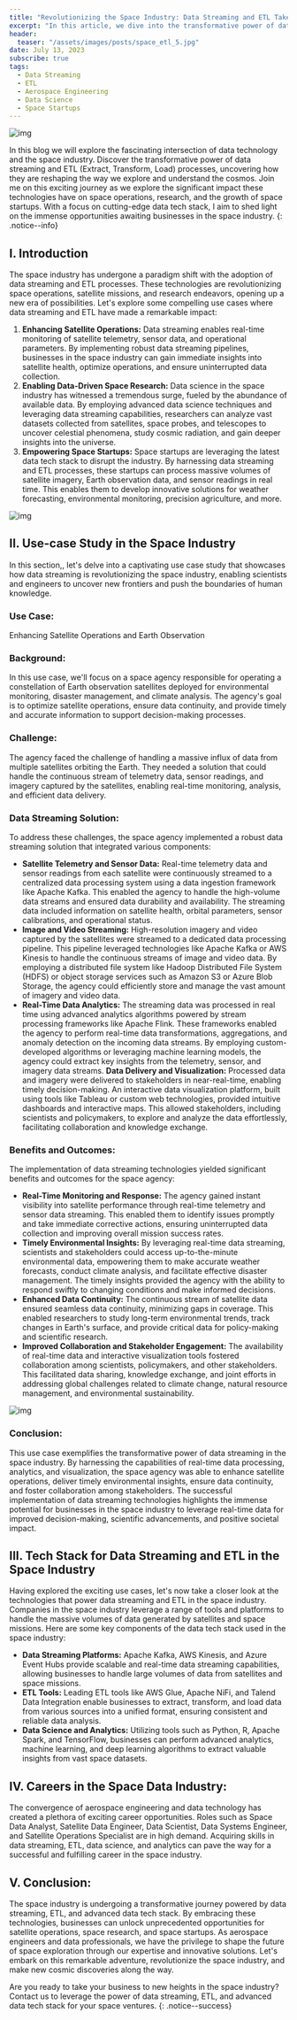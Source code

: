```yaml
---
title: "Revolutionizing the Space Industry: Data Streaming and ETL Take Center Stage"
excerpt: "In this article, we dive into the transformative power of data streaming and ETL (Extract, Transform, Load) processes, uncovering how they are reshaping the way we explore and understand the cosmos."
header:
  teaser: "/assets/images/posts/space_etl_5.jpg"
date: July 13, 2023
subscribe: true
tags:
  - Data Streaming
  - ETL
  - Aerospace Engineering
  - Data Science
  - Space Startups
---
```


![img](../assets/images/posts/space_etl_4.jpg)

In this blog we will explore the fascinating intersection of data technology and the space industry. Discover the transformative power of data streaming and ETL (Extract, Transform, Load) processes, uncovering how they are reshaping the way we explore and understand the cosmos. Join me on this exciting journey as we explore the significant impact these technologies have on space operations, research, and the growth of space startups. With a focus on cutting-edge data tech stack, I aim to shed light on the immense opportunities awaiting businesses in the space industry.
{: .notice--info}

## I. Introduction

The space industry has undergone a paradigm shift with the adoption of data streaming and ETL processes. These technologies are revolutionizing space operations, satellite missions, and research endeavors, opening up a new era of possibilities. Let's explore some compelling use cases where data streaming and ETL have made a remarkable impact:

1. **Enhancing Satellite Operations:** Data streaming enables real-time monitoring of satellite telemetry, sensor data, and operational parameters. By implementing robust data streaming pipelines, businesses in the space industry can gain immediate insights into satellite health, optimize operations, and ensure uninterrupted data collection.
2. **Enabling Data-Driven Space Research:** Data science in the space industry has witnessed a tremendous surge, fueled by the abundance of available data. By employing advanced data science techniques and leveraging data streaming capabilities, researchers can analyze vast datasets collected from satellites, space probes, and telescopes to uncover celestial phenomena, study cosmic radiation, and gain deeper insights into the universe.
3. **Empowering Space Startups:** Space startups are leveraging the latest data tech stack to disrupt the industry. By harnessing data streaming and ETL processes, these startups can process massive volumes of satellite imagery, Earth observation data, and sensor readings in real time. This enables them to develop innovative solutions for weather forecasting, environmental monitoring, precision agriculture, and more.

![img](../assets/images/posts/space_etl_6.jpg)

## II. Use-case Study in the Space Industry

In this section,, let's delve into a captivating use case study that showcases how data streaming is revolutionizing the space industry, enabling scientists and engineers to uncover new frontiers and push the boundaries of human knowledge.

### Use Case:

Enhancing Satellite Operations and Earth Observation

### Background:

In this use case, we'll focus on a space agency responsible for operating a constellation of Earth observation satellites deployed for environmental monitoring, disaster management, and climate analysis. The agency's goal is to optimize satellite operations, ensure data continuity, and provide timely and accurate information to support decision-making processes.

### Challenge:

The agency faced the challenge of handling a massive influx of data from multiple satellites orbiting the Earth. They needed a solution that could handle the continuous stream of telemetry data, sensor readings, and imagery captured by the satellites, enabling real-time monitoring, analysis, and efficient data delivery.

### Data Streaming Solution:

To address these challenges, the space agency implemented a robust data streaming solution that integrated various components:

- **Satellite Telemetry and Sensor Data:** Real-time telemetry data and sensor readings from each satellite were continuously streamed to a centralized data processing system using a data ingestion framework like Apache Kafka. This enabled the agency to handle the high-volume data streams and ensured data durability and availability. The streaming data included information on satellite health, orbital parameters, sensor calibrations, and operational status.
- **Image and Video Streaming:** High-resolution imagery and video captured by the satellites were streamed to a dedicated data processing pipeline.  This pipeline leveraged technologies like Apache Kafka or AWS Kinesis to handle the continuous streams of image and video data. By employing a distributed file system like Hadoop Distributed File System (HDFS) or object storage services such as Amazon S3 or Azure Blob Storage, the agency could efficiently store and manage the vast amount of imagery and video data.
- **Real-Time Data Analytics:** The streaming data was processed in real time using advanced analytics algorithms powered by stream processing frameworks like Apache Flink. These frameworks enabled the agency to perform real-time data transformations, aggregations, and anomaly detection on the incoming data streams. By employing custom-developed algorithms or leveraging machine learning models, the agency could extract key insights from the telemetry, sensor, and imagery data streams.
**Data Delivery and Visualization:** Processed data and imagery were delivered to stakeholders in near-real-time, enabling timely decision-making. An interactive data visualization platform, built using tools like Tableau or custom web technologies, provided intuitive dashboards and interactive maps. This allowed stakeholders, including scientists and policymakers, to explore and analyze the data effortlessly, facilitating collaboration and knowledge exchange.

### Benefits and Outcomes:

The implementation of data streaming technologies yielded significant benefits and outcomes for the space agency:

- **Real-Time Monitoring and Response:** The agency gained instant visibility into satellite performance through real-time telemetry and sensor data streaming. This enabled them to identify issues promptly and take immediate corrective actions, ensuring uninterrupted data collection and improving overall mission success rates. 
- **Timely Environmental Insights:** By leveraging real-time data streaming, scientists and stakeholders could access up-to-the-minute environmental data, empowering them to make accurate weather forecasts, conduct climate analysis, and facilitate effective disaster management. The timely insights provided the agency with the ability to respond swiftly to changing conditions and make informed decisions. 
- **Enhanced Data Continuity:** The continuous stream of satellite data ensured seamless data continuity, minimizing gaps in coverage. This enabled researchers to study long-term environmental trends, track changes in Earth's surface, and provide critical data for policy-making and scientific research.
- **Improved Collaboration and Stakeholder Engagement:** The availability of real-time data and interactive visualization tools fostered collaboration among scientists, policymakers, and other stakeholders. This facilitated data sharing, knowledge exchange, and joint efforts in addressing global challenges related to climate change, natural resource management, and environmental sustainability.

![img](../assets/images/posts/space_etl_3.jpg)

### Conclusion:

This use case exemplifies the transformative power of data streaming in the space industry. By harnessing the capabilities of real-time data processing, analytics, and visualization, the space agency was able to enhance satellite operations, deliver timely environmental insights, ensure data continuity, and foster collaboration among stakeholders. The successful implementation of data streaming technologies highlights the immense potential for businesses in the space industry to leverage real-time data for improved decision-making, scientific advancements, and positive societal impact.

## III. Tech Stack for Data Streaming and ETL in the Space Industry
Having explored the exciting use cases, let's now take a closer look at the technologies that power data streaming and ETL in the space industry. Companies in the space industry leverage a range of tools and platforms to handle the massive volumes of data generated by satellites and space missions. Here are some key components of the data tech stack used in the space industry:

- **Data Streaming Platforms:** Apache Kafka, AWS Kinesis, and Azure Event Hubs provide scalable and real-time data streaming capabilities, allowing businesses to handle large volumes of data from satellites and space missions.
- **ETL Tools:** Leading ETL tools like AWS Glue, Apache NiFi, and Talend Data Integration enable businesses to extract, transform, and load data from various sources into a unified format, ensuring consistent and reliable data analysis.
- **Data Science and Analytics:** Utilizing tools such as Python, R, Apache Spark, and TensorFlow, businesses can perform advanced analytics, machine learning, and deep learning algorithms to extract valuable insights from vast space datasets.

## IV. Careers in the Space Data Industry:

The convergence of aerospace engineering and data technology has created a plethora of exciting career opportunities. Roles such as Space Data Analyst, Satellite Data Engineer, Data Scientist, Data Systems Engineer, and Satellite Operations Specialist are in high demand. Acquiring skills in data streaming, ETL, data science, and analytics can pave the way for a successful and fulfilling career in the space industry.

## V. Conclusion:

The space industry is undergoing a transformative journey powered by data streaming, ETL, and advanced data tech stack. By embracing these technologies, businesses can unlock unprecedented opportunities for satellite operations, space research, and space startups. As aerospace engineers and data professionals, we have the privilege to shape the future of space exploration through our expertise and innovative solutions. Let's embark on this remarkable adventure, revolutionize the space industry, and make new cosmic discoveries along the way.

Are you ready to take your business to new heights in the space industry? Contact us to leverage the power of data streaming, ETL, and advanced data tech stack for your space ventures.
{: .notice--success}